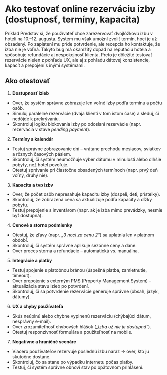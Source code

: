 # Ako testovať online rezerváciu izby (dostupnosť, termíny, kapacita)

Príklad
Predstav si, že používateľ chce zarezervovať dvojlôžkovú izbu v hoteli na 10.–12. augusta. Systém mu však umožní zvoliť termín, hoci je už obsadený. Po zaplatení mu príde potvrdenie, ale recepcia ho kontaktuje, že izba nie je voľná. Takýto bug má okamžitý dopad na reputáciu hotela a spôsobuje refundácie aj nespokojnosť klienta. Preto je dôležité testovať rezervácie nielen z pohľadu UX, ale aj z pohľadu dátovej konzistencie, kapacít a prepojení s inými systémami.

## Ako otestovať

1. **Dostupnosť izieb**
- Over, že systém správne zobrazuje len voľné izby podľa termínu a počtu osôb.  
- Simuluj paralelné rezervácie (dvaja klienti v tom istom čase) a sleduj, či nedôjde k prekrývaniu.  
- Skontroluj logiku blokovania izby po odoslaní rezervácie (napr. rezervácia v stave *pending payment*).

2. **Termíny a kalendár**
- Testuj správne zobrazovanie dní – vrátane prechodu mesiacov, sviatkov a rôznych časových pásiem.  
- Skontroluj, či systém neumožňuje výber dátumu v minulosti alebo dlhšie pobyty, než hotel povoľuje.  
- Otestuj správanie pri čiastočne obsadených termínoch (napr. prvý deň voľný, druhý nie).

3. **Kapacita a typ izby**
- Over, že počet osôb nepresahuje kapacitu izby (dospelí, deti, prístelky).  
- Skontroluj, že zobrazená cena sa aktualizuje podľa kapacity a dĺžky pobytu.  
- Testuj prepojenie s inventárom (napr. ak je izba mimo prevádzky, nesmie byť dostupná).

4. **Cenové a storno podmienky**
- Otestuj, že zľavy (napr. *„3 noci za cenu 2“*) sa uplatnia len v platnom období.  
- Skontroluj, či systém správne aplikuje sezónne ceny a dane.  
- Over proces storna a refundácie – automatická vs. manuálna.

5. **Integrácie a platby**
- Testuj spojenie s platobnou bránou (úspešná platba, zamietnutie, timeout).  
- Over prepojenie s externým PMS (Property Management System) – aktualizácia stavu izieb po potvrdení.  
- Skontroluj, či sa potvrdenie rezervácie generuje správne (obsah, jazyk, dátumy).

6. **UX a chyby používateľa**
- Skús neúplnú alebo chybne vyplnenú rezerváciu (chýbajúci dátum, nesprávny e-mail).  
- Over zrozumiteľnosť chybových hlášok (*„Izba už nie je dostupná“*).  
- Otestuj responzívnosť formulára a použiteľnosť na mobile.

7. **Negatívne a hraničné scenáre**
- Viacero používateľov rezervuje poslednú izbu naraz → over, kto ju skutočne dostane.  
- Skontroluj, čo sa stane po výpadku internetu počas platby.  
- Testuj, či systém správne obnoví stav po opätovnom prihlásení.
